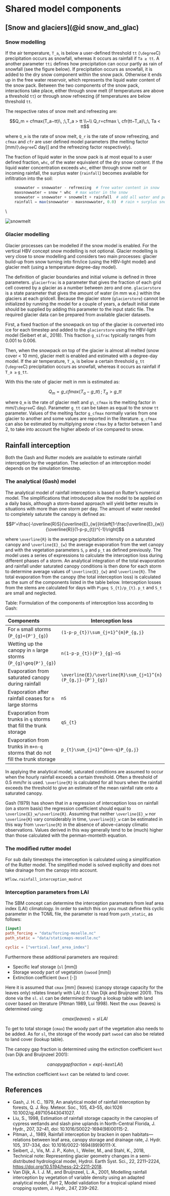 # Shared model components

## [Snow and glaciers](@id snow_and_glac)

### Snow modelling

If the air temperature, ``T_a``, is below a user-defined threshold `tt` (``\degree``C)
precipitation occurs as snowfall, whereas it occurs as rainfall if ``Ta ≥ tt``. A another
parameter `tti` defines how precipitation can occur partly as rain of snowfall (see the
figure below). If precipitation occurs as snowfall, it is added to the dry snow component
within the snow pack. Otherwise it ends up in the free water reservoir, which represents the
liquid water content of the snow pack. Between the two components of the snow pack,
interactions take place, either through snow melt (if temperatures are above a threshold
`tt`) or through snow refreezing (if temperatures are below threshold `tt`.

The respective rates of snow melt and refreezing are:

```math
Q_m = cfmax(T_a−tt)\, ;\,T_a > tt \\~\\
Q_r=cfmax \, cfr(tt−T_a)\,;\, Ta < tt
```

where ``Q_m`` is the rate of snow melt, ``Q_r`` is the rate of snow refreezing, and
``cfmax`` and ``cfr`` are user defined model parameters (the melting factor
[mm/(``\degree``C day)] and the refreezing factor respectively).

The fraction of liquid water in the snow pack is at most equal to a user defined fraction,
`whc`, of the water equivalent of the dry snow content. If the liquid water concentration
exceeds `whc`, either through snow melt or incoming rainfall, the surplus water
(`rainfall`) becomes available for infiltration into the soil:

```julia
    snowwater = snowwater - refreezing  # free water content in snow
    maxsnowwater = snow * whc  # max water in the snow
    snowwater = snowwater + snowmelt + rainfall  # add all water and potentially supersaturate the snowpack
    rainfall = max(snowwater - maxsnowwater, 0.0)  # rain + surplus snowwater
```
\

![snowmelt](../images/snowmelt.png) 

### Glacier modelling

Glacier processes can be modelled if the snow model is enabled. For the vertical HBV concept
snow modelling is not optional. Glacier modelling is very close to snow modelling and
considers two main processes: glacier build-up from snow turning into firn/ice (using the
HBV-light model) and glacier melt (using a temperature degree-day model).

The definition of glacier boundaries and initial volume is defined in three parameters.
`glacierfrac` is a parameter that gives the fraction of each grid cell covered by a glacier
as a number between zero and one. `glacierstore` is a state parameter that gives the amount
of water (in mm w.e.) within the glaciers at each gridcell. Because the glacier store
(`glacierstore`) cannot be initialized by running the model for a couple of years, a default
initial state should be supplied by adding this parameter to the input static file. The
required glacier data can be prepared from available glacier datasets.

First, a fixed fraction of the snowpack on top of the glacier is converted into ice for each
timestep and added to the `glacierstore` using the HBV-light model (Seibert et al., 2018).
This fraction `g_sifrac` typically ranges from 0.001 to 0.006.

Then, when the snowpack on top of the glacier is almost all melted (snow cover < 10 mm),
glacier melt is enabled and estimated with a degree-day model. If the air temperature,
``T_a``, is below a certain threshold `g_tt` (``\degree``C) precipitation occurs as
snowfall, whereas it occurs as rainfall if ``T_a ≥`` `g_tt`.

With this the rate of glacier melt in mm is estimated as:

```math
Q_m = g\_cfmax(T_a − g\_tt)\, ; \, T_a > g\_tt
```

where ``Q_m`` is the rate of glacier melt and ``g\_cfmax`` is the melting factor in
mm/(``\degree``C day). Parameter `g_tt` can be taken as equal to the snow `tt` parameter.
Values of the melting factor `g_cfmax` normally varies from one glacier to another and some
values are reported in the literature. `g_cfmax` can also be estimated by multiplying snow
`cfmax` by a factor between 1 and 2, to take into account the higher albedo of ice compared
to snow.

## Rainfall interception
Both the Gash and Rutter models are available to estimate rainfall interception by the
vegetation. The selection of an interception model depends on the simulation timestep.

### The analytical (Gash) model
The analytical model of rainfall interception is based on Rutter’s numerical model. The
simplifications that introduced allow the model to be applied on a daily basis, although a
storm-based approach will yield better results in situations with more than one storm per
day. The amount of water needed to completely saturate the canopy is defined as:

```math
P'=\frac{-\overline{R}S}{\overline{E}_{w}}ln\left[1-\frac{\overline{E}_{w}}{\overline{R}}(1-p-p_{t})^{-1}\right]
```

where ``\overline{R}`` is the average precipitation intensity on a saturated canopy and
``\overline{E}_{w}`` the average evaporation from the wet canopy and with the vegetation
parameters ``S``, ``p`` and ``p_t`` as defined previously. The model uses a series of
expressions to calculate the interception loss during different phases of a storm. An
analytical integration of the total evaporation and rainfall under saturated canopy
conditions is then done for each storm to determine average values of ``\overline{E}_{w}``
and ``\overline{R}``. The total evaporation from the canopy (the total interception loss) is
calculated as the sum of the components listed in the table below. Interception losses from
the stems are calculated for days with ``P\geq S_{t}/p_{t}``. ``p_t`` and ``S_t`` are small
and neglected.

Table: Formulation of the components of interception loss according to Gash:

| Components  | Interception loss |
|:----------- | ----------------- |
| For ``m`` small storms (``P_{g}<{P'}_{g}``)    | ``(1-p-p_{t})\sum_{j=1}^{m}P_{g,j}`` | 
| Wetting up the canopy in ``n`` large storms (``P_{g}\geq{P'}_{g}``)     | ``n(1-p-p_{t}){P'}_{g}-nS`` | 
| Evaporation from saturated canopy during rainfall | ``\overline{E}/\overline{R}\sum_{j=1}^{n}(P_{g,j}-{P'}_{g})``|
| Evaporation after rainfall ceases for ``n`` large storms | ``nS`` |
| Evaporation from trunks in ``q`` storms that fill the trunk storage | ``qS_{t}`` |
| Evaporation from  trunks in ``m+n-q`` storms that do not fill the trunk storage | ``p_{t}\sum_{j=1}^{m+n-q}P_{g,j}`` | 

In applying the analytical model, saturated conditions are assumed to occur when the hourly
rainfall exceeds a certain threshold. Often a threshold of 0.5 mm/hr is used.
``\overline{R}`` is calculated for all hours when the rainfall exceeds the threshold to give
an estimate of the mean rainfall rate onto a saturated canopy.

Gash (1979) has shown that in a regression of interception loss on rainfall (on a storm
basis) the regression coefficient should equal to ``\overline{E}_w/\overline{R}``. Assuming
that neither ``\overline{E}_w`` nor ``\overline{R}`` vary considerably in time,
``\overline{E}_w`` can be estimated in this way from ``\overline{R}`` in the absence of
above-canopy climatic observations. Values derived in this way generally tend to be (much)
higher than those calculated with the penman-monteith equation.

### The modified rutter model
For sub daily timesteps the interception is calculated using a simplification of the Rutter
model. The simplified model is solved explicitly and does not take drainage from the canopy
into account.

```@docs
Wflow.rainfall_interception_modrut
```

### Interception parameters from LAI
The SBM concept can determine the interception parameters from leaf area index (LAI)
climatology. In order to switch this on you must define this cyclic parameter in the TOML
file, the parameter is read from `path_static`, as follows:

```toml
[input] 
path_forcing = "data/forcing-moselle.nc" 
path_static = "data/staticmaps-moselle.nc"

cyclic = ["vertical.leaf_area_index"]
```
Furthermore these additional parameters are required:
+ Specific leaf storage  (`sl` \[mm\])
+ Storage woody part of vegetation (`swood` \[mm\])
+ Extinction coefficient (`kext` \[-\])

Here it is assumed that `cmax` \[mm\] (leaves) (canopy storage capacity for the leaves only)
relates linearly with LAI (c.f. Van Dijk and Bruijnzeel 2001). This done via the `sl`. `sl`
can be determined through a lookup table with land cover based on literature (Pitman 1989,
Lui 1998). Next the `cmax` (leaves) is determined using:

```math

    cmax(leaves)  = sl \, LAI
```
To get to total storage (`cmax`) the woody part of the vegetation also needs to be added. As
for `sl`, the storage of the woody part `swood` can also be related to land cover (lookup
table).

The canopy gap fraction is determined using the extinction coefficient `kext` (van Dijk and
Bruijnzeel 2001):

```math
    canopygapfraction = exp(-kext \, LAI)
```

The extinction coefficient `kext` can be related to land cover.

## References
+ Gash, J. H. C., 1979, An analytical model of rainfall interception by forests, Q. J. Roy.
  Meteor. Soc., 105, 43–55, doi:1026 10.1002/qj.497105443041027.
+ Liu, S., 1998, Estimation of rainfall storage capacity in the canopies of cypress wetlands
  and slash pine uplands in North-Central Florida, J. Hydr., 207, 32–41, doi:
  10.1016/S0022-1694(98)00115-2.
+ Pitman, J., 1989, Rainfall interception by bracken in open habitats—relations between leaf
  area, canopy storage and drainage rate, J. Hydr. 105, 317–334, doi:
  10.1016/0022-1694(89)90111-X.
+ Seibert, J., Vis, M. J. P., Kohn, I., Weiler, M., and Stahl, K., 2018, Technical note:
  Representing glacier geometry changes in a semi-distributed hydrological model, Hydrol.
  Earth Syst. Sci., 22, 2211–2224, https://doi.org/10.5194/hess-22-2211-2018.
+ Van Dijk, A. I. J. M., and Bruijnzeel, L. A., 2001, Modelling rainfall interception by
  vegetation of variable density using an adapted analytical model, Part 2, Model validation
  for a tropical upland mixed cropping system, J. Hydr., 247, 239–262.